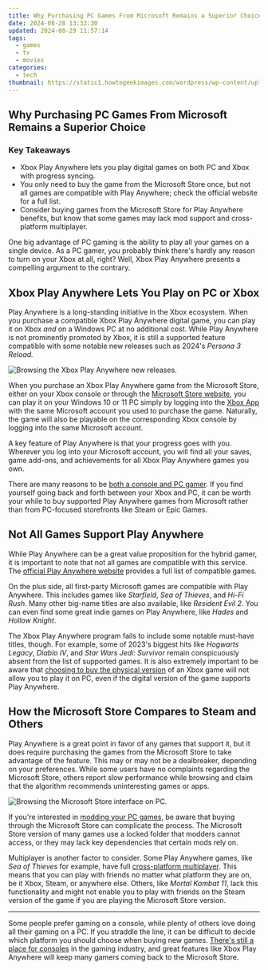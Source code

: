```yaml
---
title: Why Purchasing PC Games From Microsoft Remains a Superior Choice
date: 2024-08-28 13:33:30
updated: 2024-08-29 11:57:14
tags:
  - games
  - tv
  - movies
categories:
  - tech
thumbnail: https://static1.howtogeekimages.com/wordpress/wp-content/uploads/2024/07/shutterstock_2379237425.jpg
---
```


## Why Purchasing PC Games From Microsoft Remains a Superior Choice

### Key Takeaways

* Xbox Play Anywhere lets you play digital games on both PC and Xbox with progress syncing.
* You only need to buy the game from the Microsoft Store once, but not all games are compatible with Play Anywhere; check the official website for a full list.
* Consider buying games from the Microsoft Store for Play Anywhere benefits, but know that some games may lack mod support and cross-platform multiplayer.

 One big advantage of PC gaming is the ability to play all your games on a single device. As a PC gamer, you probably think there's hardly any reason to turn on your Xbox at all, right? Well, Xbox Play Anywhere presents a compelling argument to the contrary.

##  Xbox Play Anywhere Lets You Play on PC or Xbox

 Play Anywhere is a long-standing initiative in the Xbox ecosystem. When you purchase a compatible Xbox Play Anywhere digital game, you can play it on Xbox _and_ on a Windows PC at no additional cost. While Play Anywhere is not prominently promoted by Xbox, it is still a supported feature compatible with some notable new releases such as 2024's _Persona 3 Reload._ 

![Browsing the Xbox Play Anywhere new releases.](https://static1.howtogeekimages.com/wordpress/wp-content/uploads/2024/07/xbox-play-anywhere-new-releases-1.png) 

 When you purchase an Xbox Play Anywhere game from the Microsoft Store, either on your Xbox console or through the [Microsoft Store website](https://snapchat-videos.techidaily.com/new-make-snapchat-memories-shine-2-lens-creation-methods/), you can play it on your Windows 10 or 11 PC simply by logging into the [Xbox App](https://www.xbox.com/en-US/apps/xbox-app-for-pc) with the same Microsoft account you used to purchase the game. Naturally, the game will also be playable on the corresponding Xbox console by logging into the same Microsoft account.

 A key feature of Play Anywhere is that your progress goes with you. Wherever you log into your Microsoft account, you will find all your saves, game add-ons, and achievements for all Xbox Play Anywhere games you own.

 There are many reasons to be [both a console and PC gamer](https://data-safeguard.techidaily.com/full-restoration-of-your-iphone-master-the-reset-process-with-stellar-across-windowsmac/). If you find yourself going back and forth between your Xbox and PC, it can be worth your while to buy supported Play Anywhere games from Microsoft rather than from PC-focused storefronts like Steam or Epic Games.

##  Not All Games Support Play Anywhere

 While Play Anywhere can be a great value proposition for the hybrid gamer, it is important to note that not all games are compatible with this service. The [official Play Anywhere website](https://www.xbox.com/en-US/games/xbox-play-anywhere) provides a full list of compatible games.

 On the plus side, all first-party Microsoft games are compatible with Play Anywhere. This includes games like _Starfield_, _Sea of Thieves_, and _Hi-Fi Rush_. Many other big-name titles are also available, like _Resident Evil 2_. You can even find some great indie games on Play Anywhere, like _Hades_ and _Hollow Knight_.

 The Xbox Play Anywhere program fails to include some notable must-have titles, though. For example, some of 2023's biggest hits like _Hogwarts Legacy_, _Diablo IV_, and _Star Wars Jedi: Survivor_ remain conspicuously absent from the list of supported games. It is also extremely important to be aware that [choosing to buy the physical version](https://fox-boxes.techidaily.com/2024-approved-maximizing-b-roll-creative-uses-and-integration/) of an Xbox game will not allow you to play it on PC, even if the digital version of the game supports Play Anywhere.

##  How the Microsoft Store Compares to Steam and Others

 Play Anywhere is a great point in favor of any games that support it, but it does require purchasing the games from the Microsoft Store to take advantage of the feature. This may or may not be a dealbreaker, depending on your preferences. While some users have no complaints regarding the Microsoft Store, others report slow performance while browsing and claim that the algorithm recommends uninteresting games or apps.

![Browsing the Microsoft Store interface on PC.](https://static1.howtogeekimages.com/wordpress/wp-content/uploads/2024/07/microsoft-store-gaming-interface.png) 

 If you're interested in [modding your PC games](https://unlock-android.techidaily.com/in-2024-how-to-reset-a-locked-tecno-spark-10-4g-phone-by-drfone-android/), be aware that buying through the Microsoft Store can complicate the process. The Microsoft Store version of many games use a locked folder that modders cannot access, or they may lack key dependencies that certain mods rely on.

 Multiplayer is another factor to consider. Some Play Anywhere games, like _Sea of Thieves_ for example, have full [cross-platform multiplayer](https://win-howtos.techidaily.com/overcoming-laptop-navigation-hurdles-how-to-unfreeze-and-restore-mouse-functionality/). This means that you can play with friends no matter what platform they are on, be it Xbox, Steam, or anywhere else. Others, like _Mortal Kombat 11_, lack this functionality and might not enable you to play with friends on the Steam version of the game if you are playing the Microsoft Store version.

---

 Some people prefer gaming on a console, while plenty of others love doing all their gaming on a PC. If you straddle the line, it can be difficult to decide which platform you should choose when buying new games. [There's still a place for consoles](https://common-error.techidaily.com/resolving-copy-paste-problems-in-windows-11-a-comprehensive-guide/) in the gaming industry, and great features like Xbox Play Anywhere will keep many gamers coming back to the Microsoft Store.

<ins class="adsbygoogle"
     style="display:block"
     data-ad-format="autorelaxed"
     data-ad-client="ca-pub-7571918770474297"
     data-ad-slot="1223367746"></ins>



<ins class="adsbygoogle"
     style="display:block"
     data-ad-client="ca-pub-7571918770474297"
     data-ad-slot="8358498916"
     data-ad-format="auto"
     data-full-width-responsive="true"></ins>
